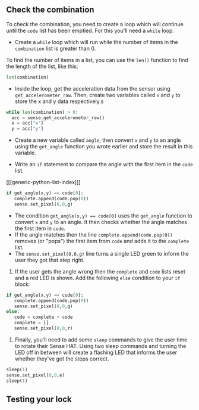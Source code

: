 ## Check the combination

To check the combination, you need to create a loop which will continue until the `code` list has been emptied. For this you'll need a `while` loop.

+ Create a `while` loop which will run while the number of items in the `combination` list is greater than 0.

To find the number of items in a list, you can use the `len()` function to find the length of the list, like this:

```python
len(combination)
```

+ Inside the loop, get the acceleration data from the sensor using `get_accelerometer_raw`. Then, create two variables called `x` and `y` to store the x and y data respectively.s

```python
while len(combination) > 0:
  acc = sense.get_accelerometer_raw()
  x = acc["x"]
  y = acc["y"]
```

+ Create a new variable called `angle`, then convert `x` and `y` to an angle using the `get_angle` function you wrote earlier and store the result in this variable.

+ Write an `if` statement to compare the angle with the first item in the `code` list.

[[[generic-python-list-index]]]

```python
if get_angle(x,y) == code[0]:
   complete.append(code.pop(0))
   sense.set_pixel(0,0,g)
```

- The condition `get_angle(x,y) == code[0]` uses the `get_angle` function to convert `x` and `y` to an angle. It then checks whether the angle matches the first item in `code`.
- If the angle matches then the line `complete.append(code.pop(0))` removes (or "pops") the first item from `code` and adds it to the `complete` list.
- The `sense.set_pixel(0,0,g)` line turns a single LED green to inform the user they got that step right.

1. If the user gets the angle wrong then the `complete` and `code` lists reset and a red LED is shown. Add the following `else` condition to your `if` block:

```python
if get_angle(x,y) == code[0]:
   complete.append(code.pop(0))
   sense.set_pixel(0,0,g)
else:
   code = complete + code
   complete = []
   sense.set_pixel(0,0,r)
```

1. Finally, you'll need to add some `sleep` commands to give the user time to rotate their Sense HAT. Using two sleep commands and turning the LED off in between will create a flashing LED that informs the user whether they've got the steps correct.

```python
sleep(1)
sense.set_pixel(0,0,e)
sleep(1)
```


## Testing your lock
